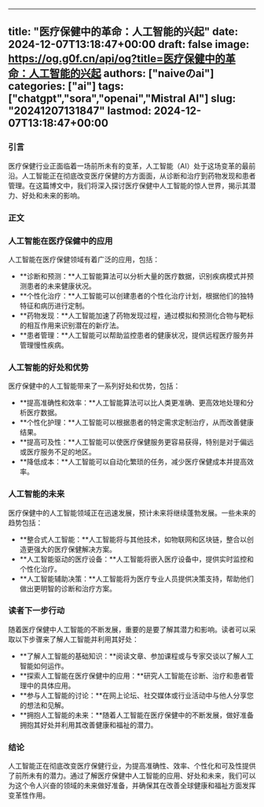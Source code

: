 
---
title: "医疗保健中的革命：人工智能的兴起"
date: 2024-12-07T13:18:47+00:00
draft: false
image: https://og.g0f.cn/api/og?title=医疗保健中的革命：人工智能的兴起
authors: ["naiveのai"]
categories: ["ai"]
tags: ["chatgpt","sora","openai","Mistral AI"]
slug: "20241207131847"
lastmod: 2024-12-07T13:18:47+00:00
---
### 引言

医疗保健行业正面临着一场前所未有的变革，人工智能（AI）处于这场变革的最前沿。人工智能正在彻底改变医疗保健的方方面面，从诊断和治疗到药物发现和患者管理。在这篇博文中，我们将深入探讨医疗保健中人工智能的惊人世界，揭示其潜力、好处和未来的影响。

### 正文

### 人工智能在医疗保健中的应用

人工智能在医疗保健领域有着广泛的应用，包括：

- **诊断和预测：**人工智能算法可以分析大量的医疗数据，识别疾病模式并预测患者的未来健康状况。
- **个性化治疗：**人工智能可以创建患者的个性化治疗计划，根据他们的独特特征和病历进行定制。
- **药物发现：**人工智能加速了药物发现过程，通过模拟和预测化合物与靶标的相互作用来识别潜在的新疗法。
- **患者管理：**人工智能可以帮助监控患者的健康状况，提供远程医疗服务并管理慢性疾病。

### 人工智能的好处和优势

医疗保健中的人工智能带来了一系列好处和优势，包括：

- **提高准确性和效率：**人工智能算法可以比人类更准确、更高效地处理和分析医疗数据。
- **个性化护理：**人工智能可以根据患者的特定需求定制治疗，从而改善健康结果。
- **提高可及性：**人工智能可以使医疗保健服务更容易获得，特别是对于偏远或医疗服务不足的地区。
- **降低成本：**人工智能可以自动化繁琐的任务，减少医疗保健成本并提高效率。

### 人工智能的未来

医疗保健中的人工智能领域正在迅速发展，预计未来将继续蓬勃发展。一些未来的趋势包括：

- **整合式人工智能：**人工智能将与其他技术，如物联网和区块链，整合以创造更强大的医疗保健解决方案。
- **人工智能驱动的医疗设备：**人工智能将嵌入医疗设备中，提供实时监控和个性化治疗。
- **人工智能辅助决策：**人工智能将为医疗专业人员提供决策支持，帮助他们做出更明智的诊断和治疗方案。

### 读者下一步行动

随着医疗保健中人工智能的不断发展，重要的是要了解其潜力和影响。读者可以采取以下步骤来了解人工智能并利用其好处：

- **了解人工智能的基础知识：**阅读文章、参加课程或与专家交谈以了解人工智能如何运作。
- **探索人工智能在医疗保健中的应用：**研究人工智能在诊断、治疗和患者管理中的具体应用。
- **参与人工智能的讨论：**在网上论坛、社交媒体或行业活动中与他人分享您的想法和见解。
- **拥抱人工智能的未来：**随着人工智能在医疗保健中的不断发展，做好准备拥抱其好处并利用其改善健康和福祉的潜力。

### 结论

人工智能正在彻底改变医疗保健行业，为提高准确性、效率、个性化和可及性提供了前所未有的潜力。通过了解医疗保健中人工智能的应用、好处和未来，我们可以为这个令人兴奋的领域的未来做好准备，并确保其在改善全球健康和福祉方面发挥变革性作用。